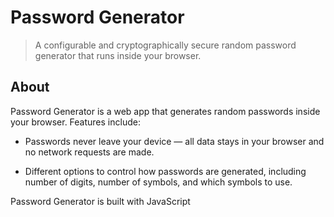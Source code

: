 # Password Generator

> A configurable and cryptographically secure random password generator that
> runs inside your browser.

## About

Password Generator is a web app that generates random passwords inside your
browser. Features include:

- Passwords never leave your device — all data stays in your browser and no
  network requests are made.

- Different options to control how passwords are generated, including number of
  digits, number of symbols, and which symbols to use.

Password Generator is built with JavaScript
